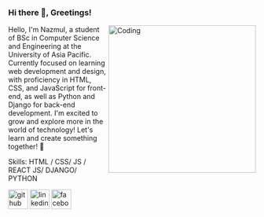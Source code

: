 ### Hi there 👋, Greetings!
<img align="right" alt="Coding" width="300" hight="300" src="https://user-images.githubusercontent.com/55389276/140866485-8fb1c876-9a8f-4d6a-98dc-08c4981eaf70.gif">

Hello, I'm Nazmul, a student of BSc in Computer Science and Engineering at the University of Asia Pacific. Currently focused on learning web development and design, with proficiency in HTML, CSS, and JavaScript for front-end, as well as Python and Django for back-end development. I'm excited to grow and explore more in the world of technology! Let's learn and create something together! 🚀

Skills: HTML / CSS/ JS / REACT JS/ DJANGO/ PYTHON


[<img src='https://cdn.jsdelivr.net/npm/simple-icons@3.0.1/icons/github.svg' alt='github' height='40'>](https://github.com/https://github.com/Nazmul246)  [<img src='https://cdn.jsdelivr.net/npm/simple-icons@3.0.1/icons/linkedin.svg' alt='linkedin' height='40'>](https://www.linkedin.com/in/https://www.linkedin.com/in/nazmul-islam-nayem-379424213//)  [<img src='https://cdn.jsdelivr.net/npm/simple-icons@3.0.1/icons/facebook.svg' alt='facebook' height='40'>](https://www.facebook.com/https://www.facebook.com/nazmulislam4581)  

